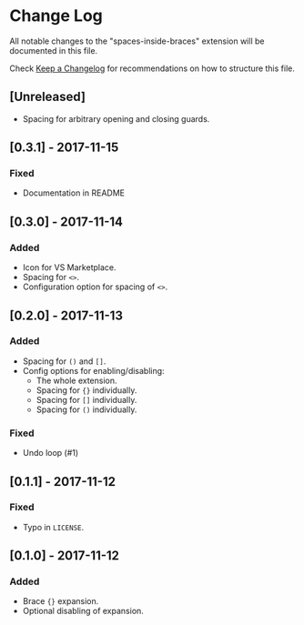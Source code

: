 # Change Log

All notable changes to the "spaces-inside-braces" extension will be documented in this file.

Check [Keep a Changelog](http://keepachangelog.com/) for recommendations on how to structure this file.

## [Unreleased]
- Spacing for arbitrary opening and closing guards.

## [0.3.1] - 2017-11-15
### Fixed
- Documentation in README

## [0.3.0] - 2017-11-14
### Added
- Icon for VS Marketplace.
- Spacing for `<>`.
- Configuration option for spacing of `<>`.

## [0.2.0] - 2017-11-13
### Added
- Spacing for `()` and `[]`.
- Config options for enabling/disabling:
  - The whole extension.
  - Spacing for `{}` individually.
  - Spacing for `[]` individually.
  - Spacing for `()` individually.

### Fixed
- Undo loop (#1)

## [0.1.1] - 2017-11-12
### Fixed
- Typo in `LICENSE`.

## [0.1.0] - 2017-11-12
### Added
- Brace `{}` expansion.
- Optional disabling of expansion.
